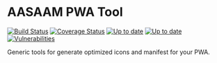 # AASAAM PWA Tool

[![Build Status](https://img.shields.io/travis/com/AASAAM/pwa-tools.svg)](https://travis-ci.com/AASAAM/pwa-tools)
[![Coverage Status](https://img.shields.io/coveralls/github/AASAAM/pwa-tools.svg)](https://coveralls.io/github/AASAAM/pwa-tools)
[![Up to date](https://img.shields.io/david/AASAAM/pwa-tools.svg)](https://david-dm.org/AASAAM/pwa-tools)
[![Up to date](https://img.shields.io/david/dev/AASAAM/pwa-tools.svg)](https://david-dm.org/AASAAM/pwa-tools)
[![Vulnerabilities](https://img.shields.io/snyk/vulnerabilities/github/AASAAM/pwa-tools.svg)](https://snyk.io/test/github/AASAAM/pwa-tools)

Generic tools for generate optimized icons and manifest for your PWA.
